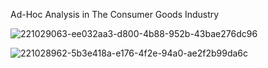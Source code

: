 Ad-Hoc Analysis in The Consumer Goods Industry

![221029063-ee032aa3-d800-4b88-952b-43bae276dc96](https://github.com/Amitkarni02/Ad_Hoc_Analysis-using-MYSQL-and-Power-BI/assets/149171781/978c06e6-2164-4041-881d-0c5ada95334e)

![221028962-5b3e418a-e176-4f2e-94a0-ae2f2b99da6c](https://github.com/Amitkarni02/Ad_Hoc_Analysis-using-MYSQL-and-Power-BI/assets/149171781/b1119c02-4f31-4037-8689-6b4caa279aa8)




